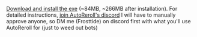 [Download and install the exe](https://github.com/VLPoeBots/Reroll-Items/releases/tag/v3.0.1) (~84MB, ~266MB after installation).
For detailed instructions, [join AutoReroll's discord](https://discord.com/invite/pHQBZeGXUE)
I will have to manually approve anyone, so DM me (Frosttide) on discord first
with what you'll use AutoReroll for (just to weed out bots)
